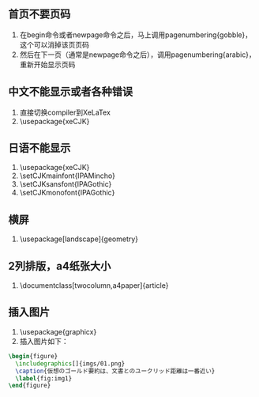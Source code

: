 ## 首页不要页码 
1. 在begin命令或者newpage命令之后，马上调用pagenumbering{gobble}，这个可以消掉该页页码
2. 然后在下一页（通常是newpage命令之后），调用pagenumbering{arabic}，重新开始显示页码

## 中文不能显示或者各种错误
1. 直接切换compiler到XeLaTex
2. \usepackage{xeCJK}

## 日语不能显示
1. \usepackage{xeCJK}
2. \setCJKmainfont{IPAMincho}
3. \setCJKsansfont{IPAGothic}
4. \setCJKmonofont{IPAGothic}

## 横屏
1. \usepackage[landscape]{geometry}

## 2列排版，a4纸张大小
1. \documentclass[twocolumn,a4paper]{article}

## 插入图片
1. \usepackage{graphicx}
2. 插入图片如下：
```tex
\begin{figure}
  \includegraphics[]{imgs/01.png}
  \caption{仮想のゴールド要約は、文書とのユークリッド距離は一番近い}
  \label{fig:img1}
\end{figure}
```
